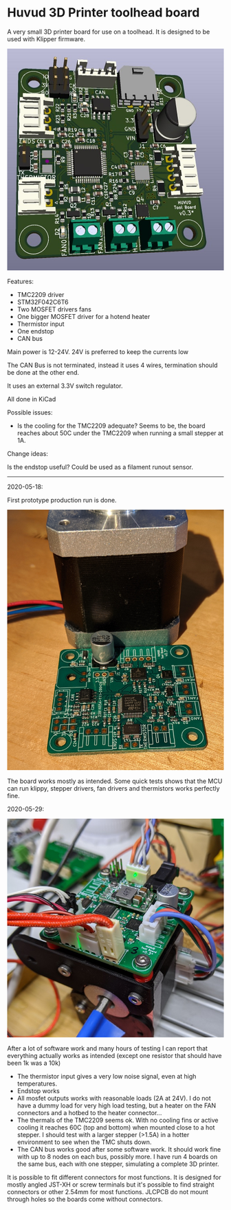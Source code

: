 # Huvud 3D Printer toolhead board
A very small 3D printer board for use on a toolhead. It is designed to be used with Klipper firmware.

![Image of Board](Board.jpg)

Features: 
* TMC2209 driver
* STM32F042C6T6
* Two MOSFET drivers fans
* One bigger MOSFET driver for a hotend heater
* Thermistor input
* One endstop
* CAN bus

Main power is 12-24V. 24V is preferred to keep the currents low

The CAN Bus is not terminated, instead it uses 4 wires, termination should be done at the other end.

It uses an external 3.3V switch regulator. 

All done in KiCad

Possible issues:

* Is the cooling for the TMC2209 adequate? Seems to be, the board reaches about 50C under the TMC2209 when running a small stepper at 1A.

Change ideas:

Is the endstop useful? Could be used as a filament runout sensor.

---

2020-05-18:

First prototype production run is done.

![First board](FirstPic.jpg)

The board works mostly as intended. Some quick tests shows that the MCU can run klippy, stepper drivers, fan drivers and thermistors works perfectly fine.

2020-05-29:

![Test setup](TestSetup.jpg)

After a lot of software work and many hours of testing I can report that everything actually works as intended (except one resistor that should have been 1k was a 10k)

* The thermistor input gives a very low noise signal, even at high temperatures.
* Endstop works
* All mosfet outputs works with reasonable loads (2A at 24V). I do not have a dummy load for very high load testing, but a heater on the FAN connectors and a hotbed to the heater connector...
* The thermals of the TMC2209 seems ok. With no cooling fins or active cooling it reaches 60C (top and bottom) when mounted close to a hot stepper. I should test with a larger stepper (>1.5A) in a hotter environment to see when the TMC shuts down.
* The CAN bus works good after some software work. It should work fine with up to 8 nodes on each bus, possibly more. I have run 4 boards on the same bus, each with one stepper, simulating a complete 3D printer.

It is possible to fit different connectors for most functions. It is designed for mostly angled JST-XH or screw terminals but it's possible to find straight connectors or other 2.54mm for most functions. JLCPCB do not mount through holes so the boards come without connectors.

